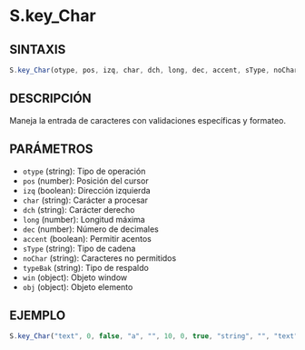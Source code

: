 # S.key_Char

## SINTAXIS
```javascript
S.key_Char(otype, pos, izq, char, dch, long, dec, accent, sType, noChar, typeBak, win, obj)
```

## DESCRIPCIÓN
Maneja la entrada de caracteres con validaciones específicas y formateo.

## PARÁMETROS
- `otype` (string): Tipo de operación
- `pos` (number): Posición del cursor
- `izq` (boolean): Dirección izquierda
- `char` (string): Carácter a procesar
- `dch` (string): Carácter derecho
- `long` (number): Longitud máxima
- `dec` (number): Número de decimales
- `accent` (boolean): Permitir acentos
- `sType` (string): Tipo de cadena
- `noChar` (string): Caracteres no permitidos
- `typeBak` (string): Tipo de respaldo
- `win` (object): Objeto window
- `obj` (object): Objeto elemento

## EJEMPLO
```javascript
S.key_Char("text", 0, false, "a", "", 10, 0, true, "string", "", "text", window, elemento);
```